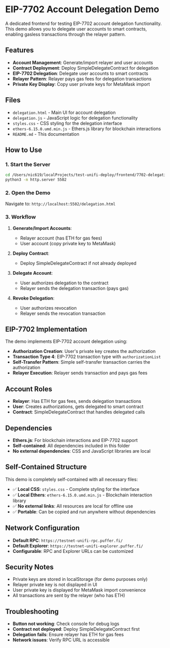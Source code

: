 # EIP-7702 Account Delegation Demo

A dedicated frontend for testing EIP-7702 account delegation functionality. This demo allows you to delegate user accounts to smart contracts, enabling gasless transactions through the relayer pattern.

## Features

- **Account Management**: Generate/import relayer and user accounts
- **Contract Deployment**: Deploy SimpleDelegateContract for delegation
- **EIP-7702 Delegation**: Delegate user accounts to smart contracts
- **Relayer Pattern**: Relayer pays gas fees for delegation transactions
- **Private Key Display**: Copy user private keys for MetaMask import

## Files

- `delegation.html` - Main UI for account delegation
- `delegation.js` - JavaScript logic for delegation functionality
- `styles.css` - CSS styling for the delegation interface
- `ethers-6.15.0.umd.min.js` - Ethers.js library for blockchain interactions
- `README.md` - This documentation

## How to Use

### 1. Start the Server
```bash
cd /Users/nic619/localProjects/test-unifi-deploy/frontend/7702-delegation
python3 -m http.server 5502
```

### 2. Open the Demo
Navigate to: `http://localhost:5502/delegation.html`

### 3. Workflow
1. **Generate/Import Accounts**:
   - Relayer account (has ETH for gas fees)
   - User account (copy private key to MetaMask)

2. **Deploy Contract**:
   - Deploy SimpleDelegateContract if not already deployed

3. **Delegate Account**:
   - User authorizes delegation to the contract
   - Relayer sends the delegation transaction (pays gas)

4. **Revoke Delegation**:
   - User authorizes revocation
   - Relayer sends the revocation transaction

## EIP-7702 Implementation

The demo implements EIP-7702 account delegation using:

- **Authorization Creation**: User's private key creates the authorization
- **Transaction Type 4**: EIP-7702 transaction type with `authorizationList`
- **Self-Transfer Pattern**: Simple self-transfer transaction carries the authorization
- **Relayer Execution**: Relayer sends transaction and pays gas fees

## Account Roles

- **Relayer**: Has ETH for gas fees, sends delegation transactions
- **User**: Creates authorizations, gets delegated to smart contract
- **Contract**: SimpleDelegateContract that handles delegated calls

## Dependencies

- **Ethers.js**: For blockchain interactions and EIP-7702 support
- **Self-contained**: All dependencies included in this folder
- **No external dependencies**: CSS and JavaScript libraries are local

## Self-Contained Structure

This demo is completely self-contained with all necessary files:

- ✅ **Local CSS**: `styles.css` - Complete styling for the interface
- ✅ **Local Ethers**: `ethers-6.15.0.umd.min.js` - Blockchain interaction library
- ✅ **No external links**: All resources are local for offline use
- ✅ **Portable**: Can be copied and run anywhere without dependencies

## Network Configuration

- **Default RPC**: `https://testnet-unifi-rpc.puffer.fi/`
- **Default Explorer**: `https://testnet-unifi-explorer.puffer.fi/`
- **Configurable**: RPC and Explorer URLs can be customized

## Security Notes

- Private keys are stored in localStorage (for demo purposes only)
- Relayer private key is not displayed in UI
- User private key is displayed for MetaMask import convenience
- All transactions are sent by the relayer (who has ETH)

## Troubleshooting

- **Button not working**: Check console for debug logs
- **Contract not deployed**: Deploy SimpleDelegateContract first
- **Delegation fails**: Ensure relayer has ETH for gas fees
- **Network issues**: Verify RPC URL is accessible
